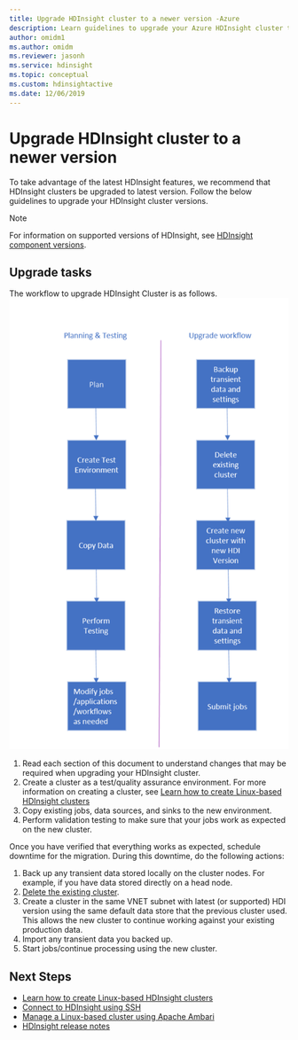 ```yaml
---
title: Upgrade HDInsight cluster to a newer version -Azure 
description: Learn guidelines to upgrade your Azure HDInsight cluster to a newer version.
author: omidm1
ms.author: omidm
ms.reviewer: jasonh 
ms.service: hdinsight
ms.topic: conceptual
ms.custom: hdinsightactive
ms.date: 12/06/2019
---
```


# Upgrade HDInsight cluster to a newer version

To take advantage of the latest HDInsight features, we recommend that HDInsight clusters be upgraded to latest version. Follow the below guidelines to upgrade your HDInsight cluster versions.

> [!NOTE]  
> For information on supported versions of HDInsight, see [HDInsight component versions](hdinsight-component-versioning.md#supported-hdinsight-versions).

## Upgrade tasks

The workflow to upgrade HDInsight Cluster is as follows.
![HDInsight upgrade workflow diagram](./media/hdinsight-upgrade-cluster/upgrade-workflow-diagram.png)

1. Read each section of this document to understand changes that may be required when upgrading your HDInsight cluster.
2. Create a cluster as a test/quality assurance environment. For more information on creating a cluster, see [Learn how to create Linux-based HDInsight clusters](hdinsight-hadoop-provision-linux-clusters.md)
3. Copy existing jobs, data sources, and sinks to the new environment.
4. Perform validation testing to make sure that your jobs work as expected on the new cluster.

Once you have verified that everything works as expected, schedule downtime for the migration. During this downtime, do the following actions:

1. Back up any transient data stored locally on the cluster nodes. For example, if you have data stored directly on a head node.
1. [Delete the existing cluster](./hdinsight-delete-cluster.md).
1. Create a cluster in the same VNET subnet with latest (or supported) HDI version using the same default data store that the previous cluster used. This allows the new cluster to continue working against your existing production data.
1. Import any transient data you backed up.
1. Start jobs/continue processing using the new cluster.

## Next Steps

* [Learn how to create Linux-based HDInsight clusters](hdinsight-hadoop-provision-linux-clusters.md)
* [Connect to HDInsight using SSH](hdinsight-hadoop-linux-use-ssh-unix.md)
* [Manage a Linux-based cluster using Apache Ambari](hdinsight-hadoop-manage-ambari.md)
* [HDInsight release notes](./hdinsight-version-release.md)
